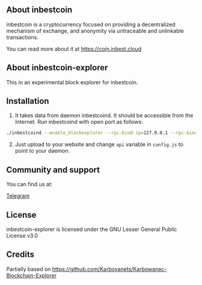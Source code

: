 ## About inbestcoin

inbestcoin is a cryptocurrency focused on providing a decentralized mechanism of exchange, and anonymity via untraceable and unlinkable transactions.

You can read more about it at https://coin.inbest.cloud

## About inbestcoin-explorer

This in an experimental block explorer for inbestcoin.

## Installation

1) It takes data from daemon inbestcoind. It should be accessible from the Internet. Run inbestcoind with open port as follows:
```bash
./inbestcoind --enable_blockexplorer --rpc-bind-ip=127.0.0.1 --rpc-bind-port=27175
```
2) Just upload to your website and change `api` variable in `config.js` to point to your daemon.

## Community and support

You can find us at:

[Telegram](https://t.me/inbestcoin)

## License

inbestcoin-explorer is licensed under the GNU Lesser General Public License v3.0

## Credits

Partially based on https://github.com/Karbovanets/Karbowanec-Blockchain-Explorer
